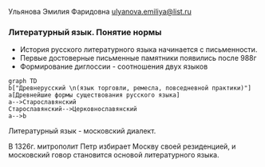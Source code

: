 Ульянова Эмилия Фаридовна
ulyanova.emiliya@list.ru

### Литературный язык. Понятие нормы

- История русского литературного языка начинается с письменности.
- Первые достоверные письменные памятники появились после 988г
- Формирование диглоссии - соотношения двух языков
```mermaid 
graph TD
b["Древнерусский \n(язык торговли, ремесла, повседневной практики)"]
a[Древнейшие формы существования русского языка]
a-->Старославянский
Старославянский-->Церковнославянский
a-->b
```


Литературный язык - московский диалект.

В 1326г. митрополит Петр избирает Москву своей резиденцией, и московский говор становится основой литературного языка. 
